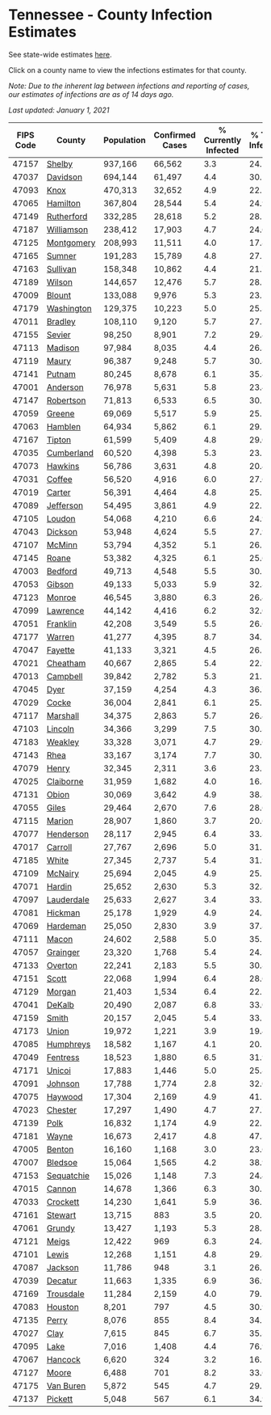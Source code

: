 # Tennessee - County Infection Estimates

See state-wide estimates [here](/infections/us-tn).

Click on a county name to view the infections estimates for that county.

*Note: Due to the inherent lag between infections and reporting of cases, our estimates of infections are as of 14 days ago.*

*Last updated: January 1, 2021*

|   FIPS Code |                   County |   Population |   Confirmed Cases |   % Currently Infected |   % Total Infected |
|-------------|--------------------------|--------------|-------------------|------------------------|--------------------|
|       47157 |         [Shelby](shelby) |      937,166 |            66,562 |                    3.3 |               24.2 |
|       47037 |     [Davidson](davidson) |      694,144 |            61,497 |                    4.4 |               30.1 |
|       47093 |             [Knox](knox) |      470,313 |            32,652 |                    4.9 |               22.2 |
|       47065 |     [Hamilton](hamilton) |      367,804 |            28,544 |                    5.4 |               24.9 |
|       47149 | [Rutherford](rutherford) |      332,285 |            28,618 |                    5.2 |               28.2 |
|       47187 | [Williamson](williamson) |      238,412 |            17,903 |                    4.7 |               24.6 |
|       47125 | [Montgomery](montgomery) |      208,993 |            11,511 |                    4.0 |               17.8 |
|       47165 |         [Sumner](sumner) |      191,283 |            15,789 |                    4.8 |               27.5 |
|       47163 |     [Sullivan](sullivan) |      158,348 |            10,862 |                    4.4 |               21.7 |
|       47189 |         [Wilson](wilson) |      144,657 |            12,476 |                    5.7 |               28.1 |
|       47009 |         [Blount](blount) |      133,088 |             9,976 |                    5.3 |               23.7 |
|       47179 | [Washington](washington) |      129,375 |            10,223 |                    5.0 |               25.3 |
|       47011 |       [Bradley](bradley) |      108,110 |             9,120 |                    5.7 |               27.3 |
|       47155 |         [Sevier](sevier) |       98,250 |             8,901 |                    7.2 |               29.4 |
|       47113 |       [Madison](madison) |       97,984 |             8,035 |                    4.4 |               26.3 |
|       47119 |           [Maury](maury) |       96,387 |             9,248 |                    5.7 |               30.8 |
|       47141 |         [Putnam](putnam) |       80,245 |             8,678 |                    6.1 |               35.4 |
|       47001 |     [Anderson](anderson) |       76,978 |             5,631 |                    5.8 |               23.4 |
|       47147 |   [Robertson](robertson) |       71,813 |             6,533 |                    6.5 |               30.1 |
|       47059 |         [Greene](greene) |       69,069 |             5,517 |                    5.9 |               25.5 |
|       47063 |       [Hamblen](hamblen) |       64,934 |             5,862 |                    6.1 |               29.2 |
|       47167 |         [Tipton](tipton) |       61,599 |             5,409 |                    4.8 |               29.0 |
|       47035 | [Cumberland](cumberland) |       60,520 |             4,398 |                    5.3 |               23.2 |
|       47073 |       [Hawkins](hawkins) |       56,786 |             3,631 |                    4.8 |               20.4 |
|       47031 |         [Coffee](coffee) |       56,520 |             4,916 |                    6.0 |               27.6 |
|       47019 |         [Carter](carter) |       56,391 |             4,464 |                    4.8 |               25.2 |
|       47089 |   [Jefferson](jefferson) |       54,495 |             3,861 |                    4.9 |               22.7 |
|       47105 |         [Loudon](loudon) |       54,068 |             4,210 |                    6.6 |               24.9 |
|       47043 |       [Dickson](dickson) |       53,948 |             4,624 |                    5.5 |               27.9 |
|       47107 |         [McMinn](mcminn) |       53,794 |             4,352 |                    5.1 |               26.1 |
|       47145 |           [Roane](roane) |       53,382 |             4,325 |                    6.1 |               25.6 |
|       47003 |       [Bedford](bedford) |       49,713 |             4,548 |                    5.5 |               30.2 |
|       47053 |         [Gibson](gibson) |       49,133 |             5,033 |                    5.9 |               32.8 |
|       47123 |         [Monroe](monroe) |       46,545 |             3,880 |                    6.3 |               26.4 |
|       47099 |     [Lawrence](lawrence) |       44,142 |             4,416 |                    6.2 |               32.0 |
|       47051 |     [Franklin](franklin) |       42,208 |             3,549 |                    5.5 |               26.6 |
|       47177 |         [Warren](warren) |       41,277 |             4,395 |                    8.7 |               34.1 |
|       47047 |       [Fayette](fayette) |       41,133 |             3,321 |                    4.5 |               26.5 |
|       47021 |     [Cheatham](cheatham) |       40,667 |             2,865 |                    5.4 |               22.9 |
|       47013 |     [Campbell](campbell) |       39,842 |             2,782 |                    5.3 |               21.7 |
|       47045 |             [Dyer](dyer) |       37,159 |             4,254 |                    4.3 |               36.7 |
|       47029 |           [Cocke](cocke) |       36,004 |             2,841 |                    6.1 |               25.2 |
|       47117 |     [Marshall](marshall) |       34,375 |             2,863 |                    5.7 |               26.4 |
|       47103 |       [Lincoln](lincoln) |       34,366 |             3,299 |                    7.5 |               30.3 |
|       47183 |       [Weakley](weakley) |       33,328 |             3,071 |                    4.7 |               29.6 |
|       47143 |             [Rhea](rhea) |       33,167 |             3,174 |                    7.7 |               30.7 |
|       47079 |           [Henry](henry) |       32,345 |             2,311 |                    3.6 |               23.1 |
|       47025 |   [Claiborne](claiborne) |       31,959 |             1,682 |                    4.0 |               16.8 |
|       47131 |           [Obion](obion) |       30,069 |             3,642 |                    4.9 |               38.8 |
|       47055 |           [Giles](giles) |       29,464 |             2,670 |                    7.6 |               28.6 |
|       47115 |         [Marion](marion) |       28,907 |             1,860 |                    3.7 |               20.6 |
|       47077 |   [Henderson](henderson) |       28,117 |             2,945 |                    6.4 |               33.8 |
|       47017 |       [Carroll](carroll) |       27,767 |             2,696 |                    5.0 |               31.1 |
|       47185 |           [White](white) |       27,345 |             2,737 |                    5.4 |               31.9 |
|       47109 |       [McNairy](mcnairy) |       25,694 |             2,045 |                    4.9 |               25.5 |
|       47071 |         [Hardin](hardin) |       25,652 |             2,630 |                    5.3 |               32.8 |
|       47097 | [Lauderdale](lauderdale) |       25,633 |             2,627 |                    3.4 |               33.3 |
|       47081 |       [Hickman](hickman) |       25,178 |             1,929 |                    4.9 |               24.3 |
|       47069 |     [Hardeman](hardeman) |       25,050 |             2,830 |                    3.9 |               37.8 |
|       47111 |           [Macon](macon) |       24,602 |             2,588 |                    5.0 |               35.2 |
|       47057 |     [Grainger](grainger) |       23,320 |             1,768 |                    5.4 |               24.3 |
|       47133 |       [Overton](overton) |       22,241 |             2,183 |                    5.5 |               30.8 |
|       47151 |           [Scott](scott) |       22,068 |             1,994 |                    6.4 |               28.6 |
|       47129 |         [Morgan](morgan) |       21,403 |             1,534 |                    6.4 |               22.5 |
|       47041 |         [DeKalb](dekalb) |       20,490 |             2,087 |                    6.8 |               33.0 |
|       47159 |           [Smith](smith) |       20,157 |             2,045 |                    5.4 |               33.2 |
|       47173 |           [Union](union) |       19,972 |             1,221 |                    3.9 |               19.4 |
|       47085 |   [Humphreys](humphreys) |       18,582 |             1,167 |                    4.1 |               20.2 |
|       47049 |     [Fentress](fentress) |       18,523 |             1,880 |                    6.5 |               31.9 |
|       47171 |         [Unicoi](unicoi) |       17,883 |             1,446 |                    5.0 |               25.8 |
|       47091 |       [Johnson](johnson) |       17,788 |             1,774 |                    2.8 |               32.0 |
|       47075 |       [Haywood](haywood) |       17,304 |             2,169 |                    4.9 |               41.1 |
|       47023 |       [Chester](chester) |       17,297 |             1,490 |                    4.7 |               27.7 |
|       47139 |             [Polk](polk) |       16,832 |             1,174 |                    4.9 |               22.2 |
|       47181 |           [Wayne](wayne) |       16,673 |             2,417 |                    4.8 |               47.3 |
|       47005 |         [Benton](benton) |       16,160 |             1,168 |                    3.0 |               23.6 |
|       47007 |       [Bledsoe](bledsoe) |       15,064 |             1,565 |                    4.2 |               38.9 |
|       47153 | [Sequatchie](sequatchie) |       15,026 |             1,148 |                    7.3 |               24.4 |
|       47015 |         [Cannon](cannon) |       14,678 |             1,366 |                    6.3 |               30.1 |
|       47033 |     [Crockett](crockett) |       14,230 |             1,641 |                    5.9 |               36.7 |
|       47161 |       [Stewart](stewart) |       13,715 |               883 |                    3.5 |               20.3 |
|       47061 |         [Grundy](grundy) |       13,427 |             1,193 |                    5.3 |               28.5 |
|       47121 |           [Meigs](meigs) |       12,422 |               969 |                    6.3 |               24.8 |
|       47101 |           [Lewis](lewis) |       12,268 |             1,151 |                    4.8 |               29.8 |
|       47087 |       [Jackson](jackson) |       11,786 |               948 |                    3.1 |               26.1 |
|       47039 |       [Decatur](decatur) |       11,663 |             1,335 |                    6.9 |               36.9 |
|       47169 |   [Trousdale](trousdale) |       11,284 |             2,159 |                    4.0 |               79.5 |
|       47083 |       [Houston](houston) |        8,201 |               797 |                    4.5 |               30.9 |
|       47135 |           [Perry](perry) |        8,076 |               855 |                    8.4 |               34.1 |
|       47027 |             [Clay](clay) |        7,615 |               845 |                    6.7 |               35.3 |
|       47095 |             [Lake](lake) |        7,016 |             1,408 |                    4.4 |               76.9 |
|       47067 |       [Hancock](hancock) |        6,620 |               324 |                    3.2 |               16.2 |
|       47127 |           [Moore](moore) |        6,488 |               701 |                    8.2 |               33.6 |
|       47175 |   [Van Buren](van-buren) |        5,872 |               545 |                    4.7 |               29.7 |
|       47137 |       [Pickett](pickett) |        5,048 |               567 |                    6.1 |               34.9 |